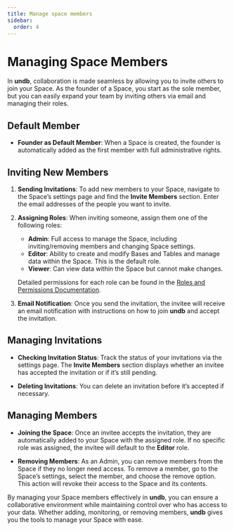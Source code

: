 ```yaml
---
title: Manage space members
sidebar:
  order: 4
---
```


# Managing Space Members

In **undb**, collaboration is made seamless by allowing you to invite others to join your Space. As the founder of a Space, you start as the sole member, but you can easily expand your team by inviting others via email and managing their roles.

## Default Member

- **Founder as Default Member**: When a Space is created, the founder is automatically added as the first member with full administrative rights.

## Inviting New Members

1. **Sending Invitations**: To add new members to your Space, navigate to the Space’s settings page and find the **Invite Members** section. Enter the email addresses of the people you want to invite.

2. **Assigning Roles**: When inviting someone, assign them one of the following roles:

   - **Admin**: Full access to manage the Space, including inviting/removing members and changing Space settings.
   - **Editor**: Ability to create and modify Bases and Tables and manage data within the Space. This is the default role.
   - **Viewer**: Can view data within the Space but cannot make changes.

   Detailed permissions for each role can be found in the [Roles and Permissions Documentation](#).

3. **Email Notification**: Once you send the invitation, the invitee will receive an email notification with instructions on how to join **undb** and accept the invitation.

## Managing Invitations

- **Checking Invitation Status**: Track the status of your invitations via the settings page. The **Invite Members** section displays whether an invitee has accepted the invitation or if it’s still pending.

- **Deleting Invitations**: You can delete an invitation before it’s accepted if necessary.

## Managing Members

- **Joining the Space**: Once an invitee accepts the invitation, they are automatically added to your Space with the assigned role. If no specific role was assigned, the invitee will default to the **Editor** role.

- **Removing Members**: As an Admin, you can remove members from the Space if they no longer need access. To remove a member, go to the Space’s settings, select the member, and choose the remove option. This action will revoke their access to the Space and its contents.

By managing your Space members effectively in **undb**, you can ensure a collaborative environment while maintaining control over who has access to your data. Whether adding, monitoring, or removing members, **undb** gives you the tools to manage your Space with ease.
